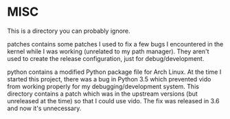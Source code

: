 MISC
====

This is a directory you can probably ignore.

patches contains some patches I used to fix a few bugs I encountered in the
kernel while I was working (unrelated to my path manager). They aren't used to
create the release configuration, just for debug/development.

python contains a modified Python package file for Arch Linux. At the time I
started this project, there was a bug in Python 3.5 which prevented vido from
working properly for my debugging/development system. This directory contains a
patch which was in the upstream versions (but unreleased at the time) so that I
could use vido. The fix was released in 3.6 and now it's unnecessary.
